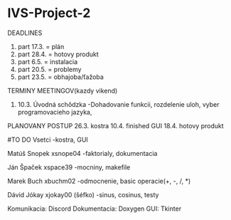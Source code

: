 # IVS-Project-2

DEADLINES
1. part  17.3. = plán
2. part  28.4. = hotovy produkt
3. part  6.5.  = instalacia
4. part  20.5. = problemy  
5. part  23.5. = obhajoba/ťažoba   



TERMINY MEETINGOV(kazdy vikend)
1) 10.3. Úvodná schôdzka
  -Dohadovanie funkcii, rozdelenie uloh, vyber programovacieho jazyka, 

PLANOVANY POSTUP
26.3. kostra
10.4. finished GUI
18.4. hotovy produkt


#TO DO 
Vsetci
-kostra, GUI

Matúš Snopek xsnope04 
-faktorialy, dokumentacia

Ján Špaček xspace39
-mocniny, makefile

Marek Buch xbuchm02
-odmocnenie, basic operacie(+, -, /, *)

Dávid Jókay xjokay00 (šéfko)
-sinus, cosinus, testy


Komunikacia: Discord
Dokumentacia: Doxygen
GUI: Tkinter
